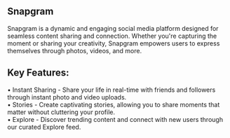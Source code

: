 ## Snapgram

Snapgram is a dynamic and engaging social media platform designed for seamless 
content sharing and connection. Whether you're capturing the moment or sharing 
your creativity, Snapgram empowers users to express themselves through photos, videos, and more.

## Key Features:

• Instant Sharing - Share your life in real-time with friends and followers through instant photo 
  and video uploads.<br>
• Stories - Create captivating stories, allowing you to share moments that matter without cluttering 
  your profile.<br>
• Explore - Discover trending content and connect with new users through our curated Explore feed.